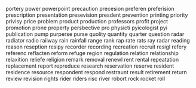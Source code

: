 portery
power
powerpoint
precaution
precesion
preferen
preferision
prescription
presentation
presevision
presdent
prevention
printing
priority
privisy
price
problem
product
production
professors
profit
project
promotion
prone
property
persbective
pro
physicti
pyicologist
pyi
publication
pump
purperse
purse
quolity
quantity
quarter
question
radar
radiator
radio
railway
rain
rainfall
range
rank
rap
rate
rats
ray
radar
reading
reason
reseption
resipy
recorder
recording
recreation
recruit
resigl
refery
referenc
reflacten
reform
refuge
region
regulation
relation
relationship
relaxition
reliefe
religion
remark
removal
renewl
rent
rental
repeatation
replacement
report
repreduce
research
reservation
reserve
resident
residence
resource
respondent
respond
restraunt
result
retirement
return
review
revision
rights
rider
riders
risc
river
robort
rock
rocket
roll